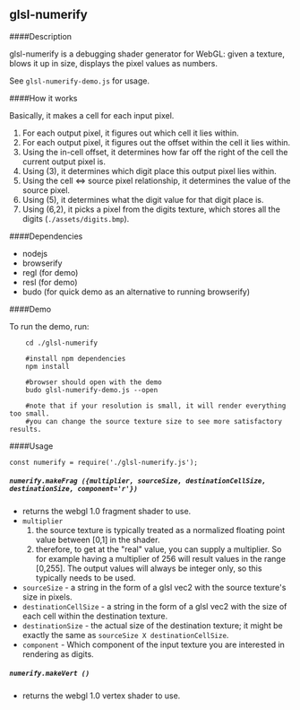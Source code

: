 
glsl-numerify
---


####Description

glsl-numerify is a debugging shader generator for WebGL: given a texture, blows it up in size,
displays the pixel values as numbers.

See `glsl-numerify-demo.js` for usage.

####How it works

Basically, it makes a cell for each input pixel.

1. For each output pixel, it figures out which cell it lies within.
2. For each output pixel, it figures out the offset within the cell it lies within.
3. Using the in-cell offset, it determines how far off the right of the cell the current
    output pixel is.
4. Using (3), it determines which digit place this output pixel lies within.
5. Using the cell <=> source pixel relationship, it determines the value of the source pixel.
6. Using (5), it determines what the digit value for that digit place is.
7. Using (6,2), it picks a pixel from the digits texture, which stores all the digits (`./assets/digits.bmp`).


####Dependencies

* nodejs
* browserify
* regl (for demo)
* resl (for demo)
* budo (for quick demo as an alternative to running browserify) 


####Demo

To run the demo, run:

```
    cd ./glsl-numerify
    
    #install npm dependencies
    npm install
    
    #browser should open with the demo
    budo glsl-numerify-demo.js --open

    #note that if your resolution is small, it will render everything too small.
    #you can change the source texture size to see more satisfactory results.

```

####Usage

```
const numerify = require('./glsl-numerify.js');
```

##### `numerify.makeFrag ({multiplier, sourceSize, destinationCellSize, destinationSize, component='r'})`


* returns the webgl 1.0 fragment shader to use.
* `multiplier`
    1. the source texture is typically treated as a normalized floating point value between [0,1] in the shader.
    2. therefore, to get at the "real" value, you can supply a multiplier. So for example having a multiplier of
        256 will result values in the range [0,255]. The output values will always be integer only, so this
        typically needs to be used.
* `sourceSize` - a string in the form of a glsl vec2 with the source texture's size in pixels.
* `destinationCellSize` - a string in the form of a glsl vec2 with the size of each cell within the destination texture.
* `destinationSize` - the actual size of the destination texture; it might be exactly the same as
                      `sourceSize X destinationCellSize`.
* `component` - Which component of the input texture you are interested in rendering as digits.

##### `numerify.makeVert ()`

* returns the webgl 1.0 vertex shader to use.
